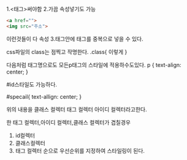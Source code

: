 1.<태그>써야함
2.가끔 속성넣기도 가능

```html
<a href="">
<img src="주소"> 
```

이런것들이 다 속성
3.태그안에 태그를 중복으로 넣을 수 있다.


css파일의 class는 점찍고 작명한다.
.class{
    이렇게
}

다음처럼 태그명으로도 모든p태그의 스타일에 적용하수도있다.
p {
    text-align: center;
}

#id스타일도 가능하다.

#specail{
    text-allign: center;
}

위의 내용을
 클래스 컬렉터
 태그 컬렉터
 아이디 컬렉터라고한다.

한 태그 컬렉터,아이디 컬렉터,클래스 컬렉터가 겹칠경우
1. id컬렉터
2. 클래스컬렉터
3. 태그 컬렉터 
순으로 우선순위를 지정하여 스타일링이 된다.
